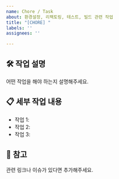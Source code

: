 ```yaml
---
name: Chore / Task
about: 환경설정, 리팩토링, 테스트, 빌드 관련 작업
title: "[CHORE] "
labels: ''
assignees: ''

---
```


## 🛠 작업 설명

어떤 작업을 해야 하는지 설명해주세요.

## 📋 세부 작업 내용

- 작업 1:
- 작업 2:
- 작업 3:

## 🤝 참고

관련 링크나 이슈가 있다면 추가해주세요.
